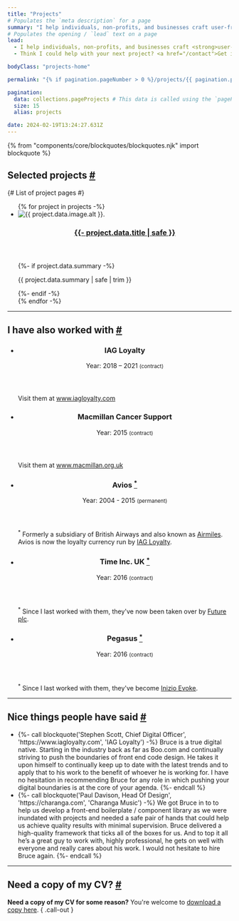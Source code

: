 ```yaml
---
title: "Projects"
# Populates the `meta description` for a page
summary: "I help individuals, non-profits, and businesses craft user-friendly, responsive, accessible, and resilient websites. Whether you're starting fresh or improving an existing one, I'm here to assist you in establishing a lasting and meaningful online presence."
# Populates the opening / `lead` text on a page
lead:
  - I help individuals, non-profits, and businesses craft <strong>user-friendly</strong>, <strong>responsive</strong>, <strong>accessible</strong>, and <strong>resilient websites</strong>. Whether you're starting fresh or improving an existing one, I'm here to assist you in establishing a lasting and meaningful online presence.
  - Think I could help with your next project? <a href="/contact">Get in touch</a>.

bodyClass: "projects-home"

permalink: "{% if pagination.pageNumber > 0 %}/projects/{{ pagination.pageNumber + 1 }}/index.html{% else %}/projects.html{% endif %}"

pagination:
  data: collections.pageProjects # This data is called using the `pageProjects.js` collection script
  size: 15
  alias: projects

date: 2024-02-19T13:24:27.631Z
---
```


{% from "components/core/blockquotes/blockquotes.njk" import blockquote %}

<section aria-labelledby="projects-select" class="companies | flow">
  <h2 id="projects-select" tabindex="-1">Selected projects <a class="header-anchor" href="#projects-select">#</a></h2>
  {# List of project pages #}
  <ul role="list" class="projects__list | auto-grid | no-list">
  {% for project in projects -%}
    <li class="projects__list-item">
      <article class="card card--stacked">
        <div class="card__visual">
          <picture>
            <source type="image/webp" srcset="{{ project.data.image.srcWebp }}">
            <source type="image/jpeg" srcset="{{ project.data.image.srcJpg }}">
            <img src="{{ project.data.image.srcJpg }}"
              alt="{{ project.data.image.alt }}."
              width="{{ project.data.image.width }}"
              height="{{ project.data.image.height }}"
              class="obj-fit"
              {%- if project.data.image.lazyLoad %}
                loading="lazy"
                decoding="async"
              {% endif %}>
          </picture>
        </div>
        <div class="card__content">
          <header class="card__header">
            <h3 class="card__title">
              <a href="{{ project.url }}">
              {{- project.data.title | safe }}
              </a>
            </h3>
          </header>
          <div class="card__body | flow">
            {%- if project.data.summary -%}
              <p>{{ project.data.summary | safe | trim }}</p>
            {%- endif -%}
          </div>
        </div>
      </article>
    </li>
  {% endfor -%}
  </ul>
</section>

---

<section aria-labelledby="projects-other" class="companies | flow">
  <h2 id="projects-other" tabindex="-1">I have also worked with <a class="header-anchor" href="#projects-other">#</a></h2>
  <ul role="list" class="auto-grid | no-list">
    <li>
      <article class="card card--stacked">
        <div class="card__content">
          <header class="card__header">
            <h3 class="card__title">IAG Loyalty</h3>
            <span class="date-time">Year: 2018 &ndash; 2021 <small>(contract)</small></span>
          </header>
          <footer class="card__footer">
            <p>Visit them at <a href="https://www.iagloyalty.com/" rel="external">www.iagloyalty.com</a></p>
          </footer>
        </div>
      </article>
    </li>
    <li>
      <article class="card card--stacked">
        <div class="card__content">
          <header class="card__header">
            <h3 class="card__title">Macmillan Cancer Support</h3>
            <span class="date-time">Year: 2015 <small>(contract)</small></span>
          </header>
          <footer class="card__footer">
            <p>Visit them at <a href="https://www.macmillan.org.uk/" rel="external">www.macmillan.org.uk</a></p>
          </footer>
        </div>
      </article>
    </li>
    <li>
      <article class="card card--stacked">
        <div class="card__content">
          <header class="card__header">
            <h3 class="card__title">Avios <a href="#fn:avios" class="footnote" rel="footnote"><sup>*</sup></a></h3>
            <span class="date-time">Year: 2004 - 2015 <small>(permanent)</small></span>
          </header>
          <footer id="fn:avios" class="card__footer">
            <p><sup>*</sup> Formerly a subsidiary of British Airways and also known as <a href="https://en.wikipedia.org/wiki/Air_Miles#Air_Miles_United_Kingdom" rel="external">Airmiles</a>. Avios is now the loyalty currency run by <a href="https://iagloyalty.com" rel="external">IAG Loyalty</a>.</p>
          </footer>
        </div>
      </article>
    </li>
    <li>
      <article class="card card--stacked">
        <div class="card__content">
          <header class="card__header">
            <h3 class="card__title">Time Inc. UK <a href="#fn:time-inc" class="footnote" rel="footnote"><sup>*</sup></a></h3>
            <span class="date-time">Year: 2016 <small>(contract)</small></span>
          </header>
          <footer id="fn:time-inc" class="card__footer">
            <p><sup>*</sup> Since I last worked with them, they've now been taken over by <a href="https://www.futureplc.com/" rel="external">Future plc</a>.</p>
          </footer>
        </div>
      </article>
    </li>
    <li>
      <article class="card card--stacked">
        <div class="card__content">
          <header class="card__header">
            <h3 class="card__title">Pegasus <a href="#fn:pegasus" class="footnote" rel="footnote"><sup>*</sup></a></h3>
            <span class="date-time">Year: 2016 <small>(contract)</small></span>
          </header>
          <footer id="fn:pegasus" class="card__footer">
            <p><sup>*</sup> Since I last worked with them, they've become <a href="https://www.inizioevoke.com/" rel="external">Inizio Evoke</a>.</p>
          </footer>
        </div>
      </article>
    </li>
  </ul>
</section>

---

<section aria-labelledby="testimonials" class="testimonials | flow">
  <h2 id="testimonials" tabindex="-1">Nice things people have said <a class="header-anchor" href="#testimonials">#</a></h2>
  <ul role="list" class="auto-grid | no-list">
    <li>
    {%- call blockquote('Stephen Scott, Chief Digital Officer', 'https://www.iagloyalty.com', 'IAG Loyalty') -%}
      Bruce is a true digital native. Starting in the industry back as far as Boo.com and continually striving to push the boundaries of front end code design. He takes it upon himself to continually keep up to date with the latest trends and to apply that to his work to the benefit of whoever he is working for. I have no hesitation in recommending Bruce for any role in which pushing your digital boundaries is at the core of your agenda.
    {%- endcall %}
    </li>
    <li>
    {%- call blockquote('Paul Davison, Head Of Design', 'https://charanga.com', 'Charanga Music') -%}
      We got Bruce in to to help us develop a front-end boilerplate / component library as we were inundated with projects and needed a safe pair of hands that could help us achieve quality results with minimal supervision. Bruce delivered a high-quality framework that ticks all of the boxes for us. And to top it all he’s a great guy to work with, highly professional, he gets on well with everyone and really cares about his work. I would not hesitate to hire Bruce again.
    {%- endcall %}
    </li>
  </ul>
</section>

---

<h2 id="cv" tabindex="-1" class="visually-hidden">Need a copy of my CV? <a class="header-anchor" href="#cv">#</a></h2>

**Need a copy of my CV for some reason?** You're welcome to [download a copy here](/BruceTaylorCV). { .call-out }
